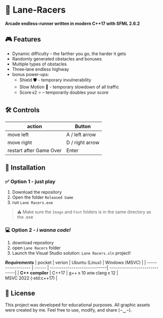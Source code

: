 # 🏁 Lane-Racers
**Arcade endless-runner written in modern C++17 with SFML 2.6.2**

## 🎮 Features

- Dynamic difficulty – the farther you go, the harder it gets
- Randomly generated obstacles and bonuses
- Multiple types of obstacles
- Three‑lane endless highway
- bonus power-ups:
  - Shield 🛡 - temporary invulnerability
  - Slow Motion 🐢 - temporary slowdown of all traffic
  - Score x2 ⭐ – temporarily doubles your score
## 🛠 Controls

|  action                     | Button           |
|-----------------------------|------------------|
| move left	                  | A / left arrow   |
| move right                  | D / right arrow  |
| restart after Game Over     | Enter            |
## 🚀 Installation
### ✅ Option 1 - **just play** ###
1. Download the repository
2. Open the folder ```Released Game```
3. run ```Lane Racers.exe```
> ⚠ Make sure the ```Image``` and ```Font``` folders is in the same directory as the .exe

### 💻 Option 2 - _i wanna code!_ ###
1. download repository
2. open ```Lane Racers``` folder
3. Launch the Visual Studio solution: ```Lane Racers.sln``` project!

***Requirements***
| pocket             | verion | Ubuntu (Linux)               | Windows (MSVC)                |
| ------------------ | ------ | -----------------------------| ------------------------------|
| **C++ compiler**   | C++17  | g++ ≥ 10 или clang ≥ 12      | MSVC 2022 (‑std\:c++17)       |

## 📜 License ##
This project was developed for educational purposes. 
All graphic assets were created by me. 
Feel free to use, modify, and share (¬‿¬).
